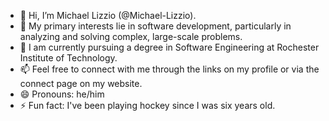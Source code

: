 - 👋 Hi, I’m Michael Lizzio (@Michael-Lizzio).
- 👀 My primary interests lie in software development, particularly in analyzing and solving complex, large-scale problems.
- 🌱 I am currently pursuing a degree in Software Engineering at Rochester Institute of Technology.
- 📫 Feel free to connect with me through the links on my profile or via the connect page on my website.
- 😄 Pronouns: he/him
- ⚡ Fun fact: I've been playing hockey since I was six years old.

<!---
Michael-Lizzio/Michael-Lizzio is a ✨ special ✨ repository because its `README.md` (this file) appears on your GitHub profile.
You can click the Preview link to take a look at your changes.
--->
